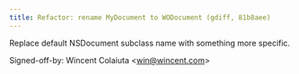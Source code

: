```yaml
---
title: Refactor: rename MyDocument to WODocument (gdiff, 81b8aee)
---
```


Replace default NSDocument subclass name with something more specific.

Signed-off-by: Wincent Colaiuta &lt;win@wincent.com&gt;
